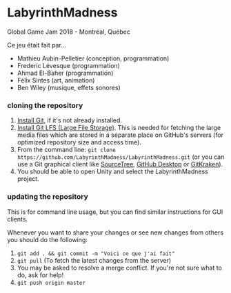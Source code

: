 # LabyrinthMadness
Global Game Jam 2018 - Montréal, Québec

Ce jeu était fait par...

* Mathieu Aubin-Pelletier (conception, programmation)
* Frederic Lévesque (programmation)
* Ahmad El-Baher (programmation)
* Félix Sintes (art, animation)
* Ben Wiley (musique, effets sonores)

### cloning the repository

1. [Install Git](https://git-scm.com/book/en/v2/Getting-Started-Installing-Git), if it's not already installed.
2. [Install Git LFS (Large File Storage)](https://help.github.com/articles/installing-git-large-file-storage/). This is needed for fetching the large media files which are stored in a separate place on GitHub's servers (for optimized repository size and access time).
3. From the command line: `git clone https://github.com/LabyrinthMadness/LabyrinthMadness.git` (or you can use a Git graphical client like [SourceTree](https://www.sourcetreeapp.com/), [GitHub Desktop](https://desktop.github.com/) or [GitKraken](https://www.gitkraken.com/)).
4. You should be able to open Unity and select the LabyrinthMadness project.

### updating the repository

This is for command line usage, but you can find similar instructions for GUI clients.

Whenever you want to share your changes or see new changes from others you should do the following:

1. `git add . && git commit -m "Voici ce que j'ai fait"`
2. `git pull` (To fetch the latest changes from the server)
3. You may be asked to resolve a merge conflict. If you're not sure what to do, ask for help!
4. `git push origin master`
